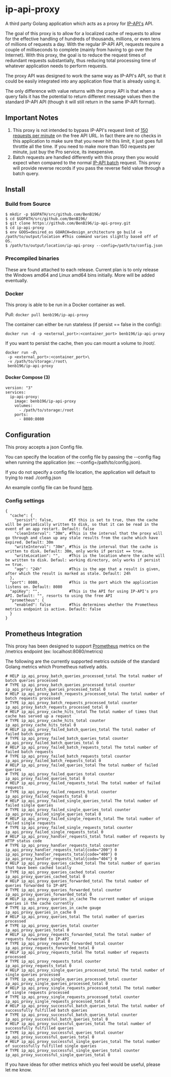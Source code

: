 # ip-api-proxy

A third party Golang application which acts as a proxy for [IP-API's](http://ip-api.com/) API.

The goal of this proxy is to allow for a localized cache of requests to allow for the effective handling of hundreds of thousands, millions, or even tens of millions of requests a day. With the regular IP-API API, requests require a couple of milliseconds to complete (mainly from having to go over the Internet). With this proxy, the goal is to reduce the request times of redundant requests substantially, thus reducing total processing time of whatever application needs to perform requests.

The proxy API was designed to work the same way as IP-API's API, so that it could be easily integrated into any application flow that is already using it.

The only difference with value returns with the proxy API is that when a query fails it has the potential to return different message values then the standard IP-API API (though it will still return in the same IP-API format).

## Important Notes

1. This proxy is not intended to bypass IP-API's request limit of [150 requests per minute](http://ip-api.com/docs/api:json) on the free API URL. In fact there are no checks in this application to make sure that you never hit this limit, it just goes full throttle all the time. If you need to make more than 150 requests per minute, just buy the Pro service, its inexpensive.
2. Batch requests are handled differently with this proxy then you would expect when compared to the normal [IP-API batch](http://ip-api.com/docs/api:batch) request. This proxy will provide reverse records if you pass the reverse field value through a batch query.

## Install
### Build from Source

```
$ mkdir -p $GOPATH/src/github.com/BenB196/
$ cd $GOPATH/src/github.com/BenB196/
$ git clone https://github.com/BenB196/ip-api-proxy.git
$ cd ip-api-proxy
$ env GOOS=desired_os GOARCH=design_architecture go build -o /path/to/output/location #This command varies slightly based off of OS.
$ /path/to/output/location/ip-api-proxy --config=/path/to/config.json
```

### Precompiled binaries

These are found attached to each release. Current plan is to only release the Windows amd64 and Linux amd64 bins initially. More will be added eventually.

### Docker

This proxy is able to be run in a Docker container as well.

Pull:
```docker pull benb196/ip-api-proxy```

The container can either be run stateless (if persist == false in the config):

```
docker run -d -p <external_port>:<container_port> benb196/ip-api-proxy
```

If you want to persist the cache, then you can mount a volume to /root/.

```
docker run -d\
 -p <external_port>:<container_port>\
 -v /path/to/storage:/root\
 benb196/ip-api-proxy
```

#### Docker Compose (3)

```
version: "3"
services:
  ip-api-proxy:
    image: benb196/ip-api-proxy
    volumes:
      - /path/to/storage:/root
    ports:
      - 8080:8080
```

## Configuration

This proxy accepts a json Config file.

You can specify the location of the config file by passing the --config flag when running the application (ex: --config=/path/to/config.json).

If you do not specify a config file location, the application will default to trying to read ./config.json

An example config file can be found [here](docs/example_config.json).

### Config settings

```
{
  "cache": {
    "persist": false,       #If this is set to true, then the cache will be periodically written to disk, so that it can be read in the event of an app restart. Default: false
    "cleanInterval": "30m", #This is the interval that the proxy will go through and clean up any stale results from the cache which have expired. Default: 30m
    "writeInterval": "30m", #This is the interval that the cache is written to disk. Default: 30m, only works if persist == true.
    "writeLocation": "",    #This is the location where the cache will be written to disk. Defaul: working directory, only works if persist == true.
    "age": "24h"            #This is the age that a result is given, after which the result is marked as stale. Default: 24h
  },
  "port": 8080,             #This is the port which the application listens on. Default: 8080
  "apiKey": "",             #This is the API for using IP-API's pro API. Default: "", resorts to using the free API
  "prometheus": {
    "enabled": false        #This determines whether the Prometheus metrics endpoint is active. Default: false
  }
}
```

## Prometheus Integration

This proxy has been designed to support [Prometheus](https://prometheus.io/) metrics on the /metrics endpoint (ex: localhost:8080/metrics) 

The following are the currently supported metrics outside of the standard Golang metrics which Prometheus natively adds.

```
# HELP ip_api_proxy_batch_queries_processed_total The total number of batch queries processed
# TYPE ip_api_proxy_batch_queries_processed_total counter
ip_api_proxy_batch_queries_processed_total 0
# HELP ip_api_proxy_batch_requests_processed_total The total number of batch requests processed
# TYPE ip_api_proxy_batch_requests_processed_total counter
ip_api_proxy_batch_requests_processed_total 0
# HELP ip_api_proxy_cache_hits_total The total number of times that cache has served up a request
# TYPE ip_api_proxy_cache_hits_total counter
ip_api_proxy_cache_hits_total 0
# HELP ip_api_proxy_failed_batch_queries_total The total number of failed batch queries
# TYPE ip_api_proxy_failed_batch_queries_total counter
ip_api_proxy_failed_batch_queries_total 0
# HELP ip_api_proxy_failed_batch_requests_total The total number of failed batch requests
# TYPE ip_api_proxy_failed_batch_requests_total counter
ip_api_proxy_failed_batch_requests_total 0
# HELP ip_api_proxy_failed_queries_total The total number of failed queries
# TYPE ip_api_proxy_failed_queries_total counter
ip_api_proxy_failed_queries_total 0
# HELP ip_api_proxy_failed_requests_total The total number of failed requests
# TYPE ip_api_proxy_failed_requests_total counter
ip_api_proxy_failed_requests_total 0
# HELP ip_api_proxy_failed_single_queries_total The total number of failed single queries
# TYPE ip_api_proxy_failed_single_queries_total counter
ip_api_proxy_failed_single_queries_total 0
# HELP ip_api_proxy_failed_single_requests_total The total number of failed single requests
# TYPE ip_api_proxy_failed_single_requests_total counter
ip_api_proxy_failed_single_requests_total 0
# HELP ip_api_proxy_handler_requests_total Total number of requests by HTTP status code
# TYPE ip_api_proxy_handler_requests_total counter
ip_api_proxy_handler_requests_total{code="200"} 0
ip_api_proxy_handler_requests_total{code="400"} 0
ip_api_proxy_handler_requests_total{code="404"} 0
# HELP ip_api_proxy_queries_cached_total The total number of queries that have been cached locally
# TYPE ip_api_proxy_queries_cached_total counter
ip_api_proxy_queries_cached_total 0
# HELP ip_api_proxy_queries_forwarded_total The total number of queries forwarded to IP-API
# TYPE ip_api_proxy_queries_forwarded_total counter
ip_api_proxy_queries_forwarded_total 0
# HELP ip_api_proxy_queries_in_cache The current number of unique queries in the cache currently
# TYPE ip_api_proxy_queries_in_cache gauge
ip_api_proxy_queries_in_cache 0
# HELP ip_api_proxy_queries_total The total number of queries processed
# TYPE ip_api_proxy_queries_total counter
ip_api_proxy_queries_total 0
# HELP ip_api_proxy_requests_forwarded_total The total number of requests forwarded to IP-API
# TYPE ip_api_proxy_requests_forwarded_total counter
ip_api_proxy_requests_forwarded_total 0
# HELP ip_api_proxy_requests_total The total number of requests processed
# TYPE ip_api_proxy_requests_total counter
ip_api_proxy_requests_total 0
# HELP ip_api_proxy_single_queries_processed_total The total number of single queries processed
# TYPE ip_api_proxy_single_queries_processed_total counter
ip_api_proxy_single_queries_processed_total 0
# HELP ip_api_proxy_single_requests_processed_total The total number of single requests processed
# TYPE ip_api_proxy_single_requests_processed_total counter
ip_api_proxy_single_requests_processed_total 0
# HELP ip_api_proxy_successful_batch_queries_total The total number of successfully fulfilled batch queries
# TYPE ip_api_proxy_successful_batch_queries_total counter
ip_api_proxy_successful_batch_queries_total 0
# HELP ip_api_proxy_successful_queries_total The total number of successfully fulfilled queries
# TYPE ip_api_proxy_successful_queries_total counter
ip_api_proxy_successful_queries_total 0
# HELP ip_api_proxy_successful_single_queries_total The total number of successfully fulfilled single queries
# TYPE ip_api_proxy_successful_single_queries_total counter
ip_api_proxy_successful_single_queries_total 0
```

If you have ideas for other metrics which you feel would be useful, please let me know.
